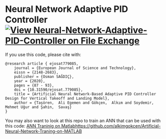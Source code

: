 # Neural Network Adaptive PID Controller [![View Neural-Network-Adaptive-PID-Controller on File Exchange](https://www.mathworks.com/matlabcentral/images/matlab-file-exchange.svg)](https://www.mathworks.com/matlabcentral/fileexchange/80590-neural-network-adaptive-pid-controller)
If you use this code, please cite with:
```
@research article { ejosat779085,
	journal = {European Journal of Science and Technology},
	eissn = {2148-2683},
	publisher = {Osman SAĞDIÇ},
	year = {2020},
	pages = {87 - 93},
	doi = {10.31590/ejosat.779085},
	title = {Artificial Neural Network-Based Adaptive PID Controller Design for Vertical Takeoff and Landing Model},
	author = {Taşören,  Ali Egemen and Gökçen,  Alkım and Soydemi̇r,  Mehmet Uğur and Şahi̇n,  Savaş}
}
```

You may also want to look at this repo to train an ANN that can be used with this code:
[ANN Traninig on Matlab](https://github.com/alkimgokcen/Artificial-Neural-Network-Traning-on-MATLAB)https://github.com/alkimgokcen/Artificial-Neural-Network-Traning-on-MATLAB
